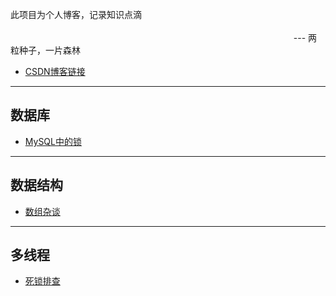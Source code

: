   
此项目为个人博客，记录知识点滴
<br/></br>
 &nbsp;&nbsp;&nbsp;&nbsp;&nbsp;&nbsp;&nbsp;&nbsp;&nbsp;&nbsp;&nbsp;&nbsp; &nbsp;&nbsp;&nbsp;&nbsp;&nbsp;&nbsp;&nbsp;&nbsp;&nbsp;
 &nbsp;&nbsp;&nbsp;&nbsp;&nbsp;&nbsp;&nbsp;&nbsp;&nbsp;&nbsp;&nbsp;&nbsp; &nbsp;&nbsp;&nbsp;&nbsp;&nbsp;&nbsp;&nbsp;&nbsp;&nbsp;
 &nbsp;&nbsp;&nbsp;&nbsp;&nbsp;&nbsp;&nbsp;&nbsp;&nbsp;&nbsp;&nbsp;&nbsp; &nbsp;&nbsp;&nbsp;&nbsp;&nbsp;&nbsp;&nbsp;&nbsp;&nbsp;
 &nbsp;&nbsp;&nbsp;&nbsp;&nbsp;&nbsp;&nbsp;&nbsp;&nbsp;&nbsp;&nbsp;&nbsp; &nbsp;&nbsp;&nbsp;&nbsp;&nbsp;&nbsp;&nbsp;&nbsp;&nbsp;
 &nbsp;&nbsp;&nbsp;&nbsp;&nbsp;&nbsp;&nbsp;&nbsp;&nbsp;&nbsp;&nbsp;&nbsp; &nbsp;&nbsp;&nbsp;&nbsp;&nbsp;&nbsp;&nbsp;&nbsp;&nbsp;
--- 两粒种子，一片森林 
                                 

* [CSDN博客链接](https://blog.csdn.net/qq_37480159)

---
数据库
---
* [MySQL中的锁](https://github.com/islongfei/Blog/blob/master/mysql/%E9%94%81.md)
---
数据结构
---
* [数组杂谈](https://github.com/islongfei/Blog/blob/master/data-structure/%E6%95%B0%E7%BB%84%E6%9D%82%E8%B0%88.md)
---
多线程
---
* [死锁排查](https://github.com/islongfei/Blog/tree/master/business-skills)

